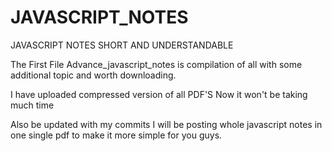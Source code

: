# JAVASCRIPT_NOTES
JAVASCRIPT NOTES SHORT AND UNDERSTANDABLE


The First File Advance_javascript_notes is compilation of all with some additional topic and worth downloading.

I have uploaded compressed version of all PDF'S 
Now it won't be taking much time 

Also be updated with my commits I will be posting whole javascript notes in one single pdf to make it more simple
for you guys.
